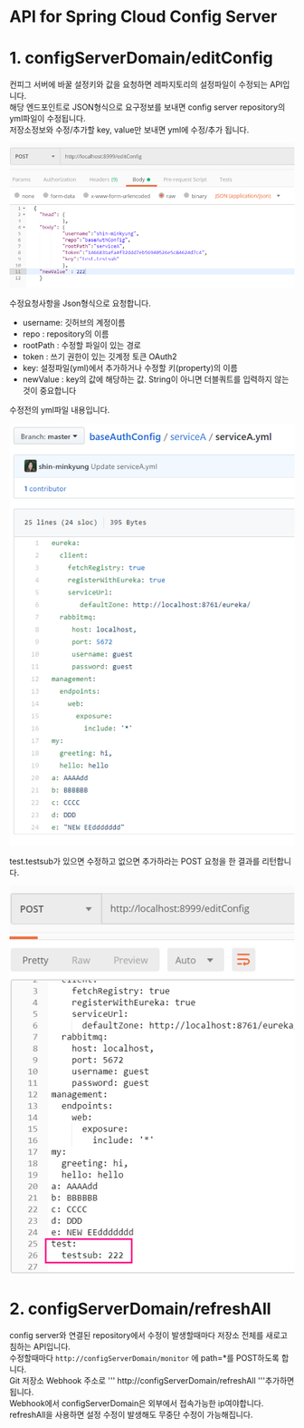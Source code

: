 # API for Spring Cloud Config Server


# 1. configServerDomain/editConfig
컨피그 서버에 바꿀 설정키와 값을 요청하면 레파지토리의 설정파일이 수정되는 API입니다. <br>
해당 엔드포인트로 JSON형식으로 요구정보를 보내면 config server repository의 yml파일이 수정됩니다. <br>
저장소정보와 수정/추가할 key, value만 보내면 yml에 수정/추가 됩니다. <br>


![설정파일 수정요청](./image/config3.png)

수정요청사항을 Json형식으로 요청합니다. 
 - username: 깃허브의 계정이름
 - repo : repository의 이름
 - rootPath : 수정할 파일이 있는 경로
 - token : 쓰기 권한이 있는 깃계정 토큰 OAuth2
 - key: 설정파일(yml)에서 추가하거나 수정할 키(property)의 이름
 - newValue : key의 값에 해당하는 값. String이 아니면 더블쿼트를 입력하지 않는것이 중요합니다
 
 수정전의 yml파일 내용입니다.
 
 ![원래 설정파일](./image/config2.png)
 
 test.testsub가 있으면 수정하고 없으면 추가하라는 POST 요청을 한 결과를 리턴합니다. 
 
 ![요청대로 변경된 설정파일 수정결과](./image/config1.png)
 
 # 2. configServerDomain/refreshAll
 config server와 연결된 repository에서 수정이 발생할때마다 저장소 전체를 새로고침하는 API입니다. <br>
 수정할때마다 <code>http://configServerDomain/monitor</code> 에 path=*를 POST하도록 합니다. <br>
 Git 저장소 Webhook 주소로 ''' http://configServerDomain/refreshAll '''추가하면됩니다. <br>
 Webhook에서 configServerDomain은 외부에서 접속가능한 ip여야합니다. <br>
 refreshAll을 사용하면 설정 수정이 발생해도 무중단 수정이 가능해집니다. <br>
